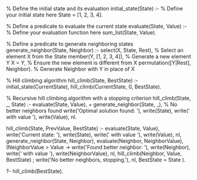 % Define the initial state and its evaluation
initial_state(State) :-
    % Define your initial state here
    State = [1, 2, 3, 4].

% Define a predicate to evaluate the current state
evaluate(State, Value) :-
    % Define your evaluation function here
    sum_list(State, Value).

% Define a predicate to generate neighboring states
generate_neighbor(State, Neighbor) :-
    select(X, State, Rest), % Select an element X from the State
    member(Y, [1, 2, 3, 4]), % Generate a new element Y
    X \= Y, % Ensure the new element is different from X
    permutation([Y|Rest], Neighbor). % Generate Neighbor with Y in place of X

% Hill climbing algorithm
hill_climb(State, BestState) :-
    initial_state(CurrentState),
    hill_climb(CurrentState, 0, BestState).

% Recursive hill climbing algorithm with a stopping criterion
hill_climb(State, _, State) :-
    evaluate(State, Value),
    \+ generate_neighbor(State, _), % No better neighbors found
    write('Optimal solution found: '), write(State), write(' with value '), write(Value), nl.

hill_climb(State, PrevValue, BestState) :-
    evaluate(State, Value),
    write('Current state: '), write(State), write(' with value '), write(Value), nl,
    generate_neighbor(State, Neighbor),
    evaluate(Neighbor, NeighborValue),
    (NeighborValue > Value ->
        write('Found better neighbor: '), write(Neighbor), write(' with value '), write(NeighborValue), nl,
        hill_climb(Neighbor, Value, BestState)
    ;
        write('No better neighbors, stopping.'), nl,
        BestState = State
    ).


?- hill_climb(BestState).




